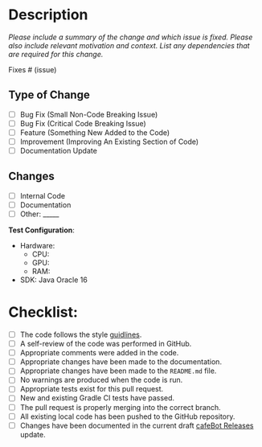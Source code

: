 # Description

*Please include a summary of the change and which issue is fixed. Please also include relevant motivation and context. List any dependencies that are required for this change.*

Fixes # (issue)

## Type of Change

- [ ] Bug Fix (Small Non-Code Breaking Issue)
- [ ] Bug Fix (Critical Code Breaking Issue)
- [ ] Feature (Something New Added to the Code)
- [ ] Improvement (Improving An Existing Section of Code)
- [ ] Documentation Update

## Changes

- [ ] Internal Code
- [ ] Documentation
- [ ] Other: _____

**Test Configuration**:
* Hardware:
    - CPU: 
    - GPU: 
    - RAM: 
* SDK: Java Oracle 16

# Checklist:

- [ ] The code follows the style [guidlines](https://github.com/beanbeanjuice/cafeBot/blob/master/CONTRIBUTING.md).
- [ ] A self-review of the code was performed in GitHub.
- [ ] Appropriate comments were added in the code.
- [ ] Appropriate changes have been made to the documentation.
- [ ] Appropriate changes have been made to the `README.md` file.
- [ ] No warnings are produced when the code is run.
- [ ] Appropriate tests exist for this pull request.
- [ ] New and existing Gradle CI tests have passed.
- [ ] The pull request is properly merging into the correct branch.
- [ ] All existing local code has been pushed to the GitHub repository.
- [ ] Changes have been documented in the current draft [cafeBot Releases](https://github.com/beanbeanjuice/cafeBot/releases) update.